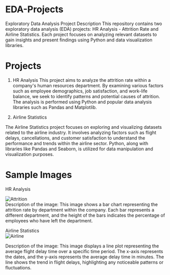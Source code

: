 # EDA-Projects
Exploratory Data Analysis Project 
Description
This repository contains two exploratory data analysis (EDA) projects: HR Analysis - Attrition Rate and Airline Statistics. Each project focuses on analyzing relevant datasets to gain insights and present findings using Python and data visualization libraries.

# Projects
1. HR Analysis 
This project aims to analyze the attrition rate within a company's human resources department. By examining various factors such as employee demographics, job satisfaction, and work-life balance, we seek to identify patterns and potential causes of attrition. The analysis is performed using Python and popular data analysis libraries such as Pandas and Matplotlib.

2. Airline Statistics

The Airline Statistics project focuses on exploring and visualizing datasets related to the airline industry. It involves analyzing factors such as flight delays, cancellations, and customer satisfaction to understand the performance and trends within the airline sector. Python, along with libraries like Pandas and Seaborn, is utilized for data manipulation and visualization purposes.

# Sample Images
HR Analysis <br>

![Attrition](images/)<br>
Description of the image: This image shows a bar chart representing the attrition rate by department within the company.
Each bar represents a different department, and the height of the bars indicates the percentage of employees who have left the department.

Airline Statistics<br>
![Airline](images/)<br>

Description of the image: This image displays a line plot representing the average flight delay time over a specific time period. 
The x-axis represents the dates, and the y-axis represents the average delay time in minutes. The line shows the trend in flight delays, highlighting any noticeable patterns or fluctuations.
